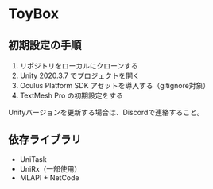 # ToyBox

## 初期設定の手順

1. リポジトリをローカルにクローンする
2. Unity 2020.3.7 でプロジェクトを開く
3. Oculus Platform SDK アセットを導入する（gitignore対象）
4. TextMesh Pro の初期設定をする

Unityバージョンを更新する場合は、Discordで連絡すること。


## 依存ライブラリ

- UniTask
- UniRx（一部使用）
- MLAPI + NetCode
